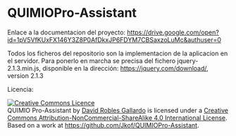 # QUIMIOPro-Assistant

Enlace a la documentacion del proyecto:
https://drive.google.com/open?id=1pV5VfKUxFX146Y3Z8P0AfDkxJP6FDYM7CBSaxzoLuMc&authuser=0

Todos los ficheros del repositorio son la implementacion de la aplicacion en el servidor. Para ponerlo en marcha se precisa del fichero jquery-2.1.3.min.js, disponible en la dirección: https://jquery.com/download/, version 2.1.3

Licencia:


<a rel="license" href="http://creativecommons.org/licenses/by-nc-sa/4.0/"><img alt="Creative Commons Licence" style="border-width:0" src="https://i.creativecommons.org/l/by-nc-sa/4.0/88x31.png" /></a><br /><span xmlns:dct="http://purl.org/dc/terms/" href="http://purl.org/dc/dcmitype/Text" property="dct:title" rel="dct:type">QUIMIO Pro-Assistant</span> by <a xmlns:cc="http://creativecommons.org/ns#" href="https://github.com/Jkof/QUIMIOPro-Assistant" property="cc:attributionName" rel="cc:attributionURL">David Robles Gallardo</a> is licensed under a <a rel="license" href="http://creativecommons.org/licenses/by-nc-sa/4.0/">Creative Commons Attribution-NonCommercial-ShareAlike 4.0 International License</a>.<br />Based on a work at <a xmlns:dct="http://purl.org/dc/terms/" href="https://github.com/Jkof/QUIMIOPro-Assistant" rel="dct:source">https://github.com/Jkof/QUIMIOPro-Assistant</a>.
